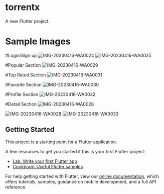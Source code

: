 # torrentx

A new Flutter project.

# Sample Images

#Login/Sign up
![IMG-20230416-WA0024](https://user-images.githubusercontent.com/71689717/232322753-429ba71e-2952-4480-84d7-83b8194478de.jpg) ![IMG-20230416-WA0025](https://user-images.githubusercontent.com/71689717/232322757-cf2db005-f087-487d-a064-063183cb0092.jpg)

#Popular Section
![IMG-20230416-WA0029](https://user-images.githubusercontent.com/71689717/232322793-e60b9dba-5a9a-4a1c-8d6a-34a311e5cb6a.jpg)

#Top Rated Section
![IMG-20230416-WA0031](https://user-images.githubusercontent.com/71689717/232322819-69e0d443-1aba-41ad-a62f-d288d4b1cecd.jpg)

#Favorite Section
![IMG-20230416-WA0030](https://user-images.githubusercontent.com/71689717/232322855-e4cb0dd0-aa7c-46dd-a36d-be883a8d1ebd.jpg)

#Profile Section
![IMG-20230416-WA0032](https://user-images.githubusercontent.com/71689717/232322871-995b9a3d-63d6-43b9-bf89-5671e06b65b5.jpg)

#Detail Section
![IMG-20230416-WA0028](https://user-images.githubusercontent.com/71689717/232322902-4c6bd39d-f340-4330-8a1f-7d9bc4f84bc0.jpg)

![IMG-20230416-WA0028](https://user-images.githubusercontent.com/71689717/232322915-338c057c-a1dc-4994-a7d5-873fed053b6d.jpg)
![IMG-20230416-WA0033](https://user-images.githubusercontent.com/71689717/232322931-222f2e2c-0f7c-4679-a8e0-1ec9ad3406cd.jpg)


## Getting Started

This project is a starting point for a Flutter application.

A few resources to get you started if this is your first Flutter project:

- [Lab: Write your first Flutter app](https://flutter.dev/docs/get-started/codelab)
- [Cookbook: Useful Flutter samples](https://flutter.dev/docs/cookbook)

For help getting started with Flutter, view our
[online documentation](https://flutter.dev/docs), which offers tutorials,
samples, guidance on mobile development, and a full API reference.
